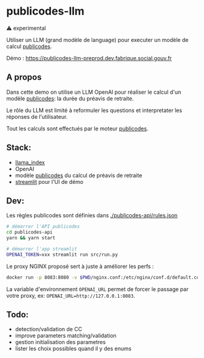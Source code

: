 # publicodes-llm

⚠️ experimental

Utiliser un LLM (grand modèle de language) pour executer un modèle de calcul [publicodes](https://publi.codes).

Démo : https://publicodes-llm-preprod.dev.fabrique.social.gouv.fr

## A propos

Dans cette demo on utilise un LLM OpenAI pour réaliser le calcul d'un modèle [publicodes](https://publi.codes): la durée du préavis de retraite.

Le rôle du LLM est limité à reformuler les questions et interpretater les réponses de l'utilisateur.

Tout les calculs sont effectués par le moteur [publicodes](https://publi.codes).

## Stack:

- [llama_index](https://www.llamaindex.ai)
- OpenAI
- modèle [publicodes](https://publi.codes) du calcul de préavis de retraite
- [streamlit](https://streamlit.io) pour l'UI de démo

## Dev:

Les règles publicodes sont définies dans [./publicodes-api/rules.json](./publicodes-api/rules.json)

```sh
# démarrer l'API publicodes
cd publicodes-api
yarn && yarn start

# démarrer l'app streamlit
OPENAI_TOKEN=xxx streamlit run src/run.py
```

Le proxy NGINX proposé sert à juste à améliorer les perfs :

```sh
docker run -p 8083:8080 -v $PWD/nginx.conf:/etc/nginx/conf.d/default.conf nginx:alpine3.18
```

La variable d'environnement `OPENAI_URL` permet de forcer le passage par votre proxy, ex: `OPENAI_URL=http://127.0.0.1:8083`.

## Todo:

- detection/validation de CC
- improve parameters matching/validation
- gestion initialisation des parametres
- lister les choix possibles quand il y des enums
